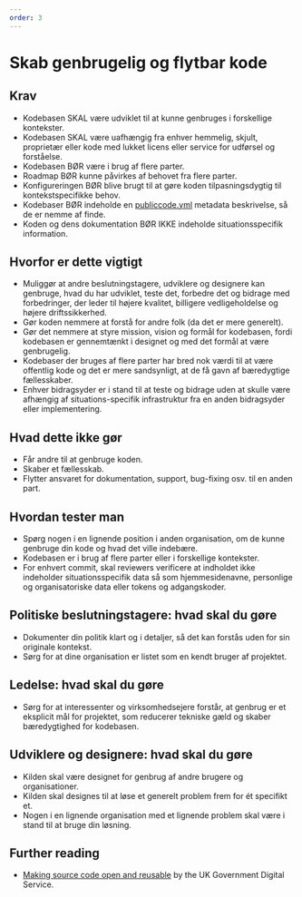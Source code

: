 ```yaml
---
order: 3
---
```


# Skab genbrugelig og flytbar kode

## Krav

* Kodebasen SKAL være udviklet til at kunne genbruges i forskellige kontekster.
* Kodebasen SKAL være uafhængig fra enhver hemmelig, skjult, proprietær eller kode med lukket licens eller service for udførsel og forståelse.
* Kodebasen BØR være i brug af flere parter.
* Roadmap BØR kunne påvirkes af behovet fra flere parter.
* Konfigureringen BØR blive brugt til at gøre koden tilpasningsdygtig til kontekstspecifikke behov.
* Kodebaser BØR indeholde en [publiccode.yml](https://github.com/italia/publiccode.yml) metadata beskrivelse, så de er nemme af finde.
* Koden og dens dokumentation BØR IKKE indeholde situationsspecifik information. 

## Hvorfor er dette vigtigt

* Muliggør at andre beslutningstagere, udviklere og designere kan genbruge, hvad du har udviklet, teste det, forbedre det og bidrage med forbedringer, der leder til højere kvalitet, billigere vedligeholdelse og højere driftssikkerhed.
* Gør koden nemmere at forstå for andre folk (da det er mere generelt).
* Gør det nemmere at styre mission, vision og formål for kodebasen, fordi kodebasen er gennemtænkt i designet og med det formål at være genbrugelig.
* Kodebaser der bruges af flere parter har bred nok værdi til at være offentlig kode og det er mere sandsynligt, at de få gavn af bæredygtige fællesskaber.
* Enhver bidragsyder er i stand til at teste og bidrage uden at skulle være afhængig af situations-specifik infrastruktur fra en anden bidragsyder eller implementering.

## Hvad dette ikke gør

* Får andre til at genbruge koden.
* Skaber et fællesskab.
* Flytter ansvaret for dokumentation, support, bug-fixing osv. til en anden part.

## Hvordan tester man

* Spørg nogen i en lignende position i anden organisation, om de kunne genbruge din kode og hvad det ville indebære.
* Kodebasen er i brug af flere parter eller i forskellige kontekster.
* For enhvert commit, skal reviewers verificere at indholdet ikke indeholder situationsspecifik data så som hjemmesidenavne, personlige og organisatoriske data eller tokens og adgangskoder.

## Politiske beslutningstagere: hvad skal du gøre

* Dokumenter din politik klart og i detaljer, så det kan forstås uden for sin originale kontekst.
* Sørg for at dine organisation er listet som en kendt bruger af projektet.

## Ledelse: hvad skal du gøre

* Sørg for at interessenter og virksomhedsejere forstår, at genbrug er et eksplicit mål for projektet, som reducerer tekniske gæld og skaber bæredygtighed for kodebasen.

## Udviklere og designere: hvad skal du gøre

* Kilden skal være designet for genbrug af andre brugere og organisationer.
* Kilden skal designes til at løse et generelt problem frem for ét specifikt et.
* Nogen i en lignende organisation med et lignende problem skal være i stand til at bruge din løsning.

## Further reading

* [Making source code open and reusable](https://www.gov.uk/service-manual/technology/making-source-code-open-and-reusable) by the UK Government Digital Service.
